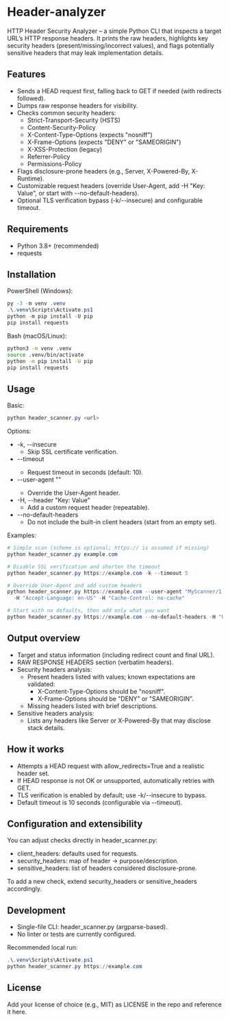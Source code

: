 # Header-analyzer

HTTP Header Security Analyzer – a simple Python CLI that inspects a target URL’s HTTP response headers. It prints the raw headers, highlights key security headers (present/missing/incorrect values), and flags potentially sensitive headers that may leak implementation details.

## Features

- Sends a HEAD request first, falling back to GET if needed (with redirects followed).
- Dumps raw response headers for visibility.
- Checks common security headers:
  - Strict-Transport-Security (HSTS)
  - Content-Security-Policy
  - X-Content-Type-Options (expects "nosniff")
  - X-Frame-Options (expects "DENY" or "SAMEORIGIN")
  - X-XSS-Protection (legacy)
  - Referrer-Policy
  - Permissions-Policy
- Flags disclosure-prone headers (e.g., Server, X-Powered-By, X-Runtime).
- Customizable request headers (override User-Agent, add -H "Key: Value", or start with --no-default-headers).
- Optional TLS verification bypass (-k/--insecure) and configurable timeout.

## Requirements

- Python 3.8+ (recommended)
- requests

## Installation

PowerShell (Windows):

```powershell
py -3 -m venv .venv
.\.venv\Scripts\Activate.ps1
python -m pip install -U pip
pip install requests
```

Bash (macOS/Linux):

```bash
python3 -m venv .venv
source .venv/bin/activate
python -m pip install -U pip
pip install requests
```

## Usage

Basic:

```powershell
python header_scanner.py <url>
```

Options:

- -k, --insecure
  - Skip SSL certificate verification.
- --timeout <int>
  - Request timeout in seconds (default: 10).
- --user-agent "<string>"
  - Override the User-Agent header.
- -H, --header "Key: Value"
  - Add a custom request header (repeatable).
- --no-default-headers
  - Do not include the built-in client headers (start from an empty set).

Examples:

```powershell
# Simple scan (scheme is optional; https:// is assumed if missing)
python header_scanner.py example.com

# Disable SSL verification and shorten the timeout
python header_scanner.py https://example.com -k --timeout 5

# Override User-Agent and add custom headers
python header_scanner.py https://example.com --user-agent "MyScanner/1.0" `
  -H "Accept-Language: en-US" -H "Cache-Control: no-cache"

# Start with no defaults, then add only what you want
python header_scanner.py https://example.com --no-default-headers -H "User-Agent: curl/8.0"
```

## Output overview

- Target and status information (including redirect count and final URL).
- RAW RESPONSE HEADERS section (verbatim headers).
- Security headers analysis:
  - Present headers listed with values; known expectations are validated:
    - X-Content-Type-Options should be "nosniff".
    - X-Frame-Options should be "DENY" or "SAMEORIGIN".
  - Missing headers listed with brief descriptions.
- Sensitive headers analysis:
  - Lists any headers like Server or X-Powered-By that may disclose stack details.

## How it works

- Attempts a HEAD request with allow_redirects=True and a realistic header set.
- If HEAD response is not OK or unsupported, automatically retries with GET.
- TLS verification is enabled by default; use -k/--insecure to bypass.
- Default timeout is 10 seconds (configurable via --timeout).

## Configuration and extensibility

You can adjust checks directly in header_scanner.py:

- client_headers: defaults used for requests.
- security_headers: map of header -> purpose/description.
- sensitive_headers: list of headers considered disclosure-prone.

To add a new check, extend security_headers or sensitive_headers accordingly.

## Development

- Single-file CLI: header_scanner.py (argparse-based).
- No linter or tests are currently configured.

Recommended local run:

```powershell
.\.venv\Scripts\Activate.ps1
python header_scanner.py https://example.com
```

## License

Add your license of choice (e.g., MIT) as LICENSE in the repo and reference it here.
